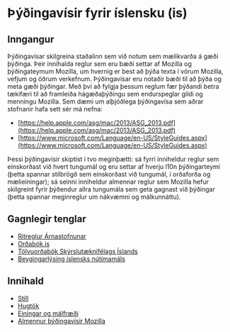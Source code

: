 # Þýðingavísir fyrir íslensku (is)

## Inngangur

Þýðingavísar skilgreina staðalinn sem við notum sem mælikvarða á gæði þýðinga. Þeir innihalda reglur sem eru bæði settar af Mozilla og þýðingateymum Mozilla, um hvernig er best að þýða texta í vörum Mozilla, vefjum og öðrum verkefnum. Þýðingavísar eru notaðir bæði til að þýða og meta gæði þýðingar. Með því að fylgja þessum reglum fær þýðandi betra tækifæri til að framleiða hágæðaþýðingu sem endurspeglar gildi og menningu Mozilla. Sem dæmi um alþjóðlega þýðingavísa sem aðrar stofnanir hafa sett sér má nefna:

* [https://help.apple.com/asg/mac/2013/ASG_2013.pdf](https://help.apple.com/asg/mac/2013/ASG_2013.pdf)
* [https://www.microsoft.com/Language/en-US/StyleGuides.aspx](https://www.microsoft.com/Language/en-US/StyleGuides.aspx)

Þessi þýðingavísir skiptist í tvo meginþætti: sá fyrri inniheldur reglur sem einskorðast við hvert tungumál og eru settar af hverju l10n þýðingarteymi (þetta spannar stílbrögð sem einskorðast við tungumál, í orðaforða og mælieiningar); sá seinni inniheldur almennar reglur sem Mozilla hefur skilgreint fyrir þýðendur allra tungumála sem geta gagnast við þýðingar (þetta spannar meginreglur um nákvæmni og málkunnáttu).

## Gagnlegir tenglar

* [Ritreglur Árnastofnunar](http://www.arnastofnun.is/page/ritreglur)
* [Orðabók.is](http://www.ordabok.is/)
* [Tölvuorðabók Skýrslutæknifélags Íslands](http://tos.sky.is/)
* [Beygingarlýsing íslensks nútímamáls](http://bin.arnastofnun.is/forsida/)

## Innihald

* [Stíll](style.md)
* [Hugtök](term.md)
* [Einingar og málfræði](ug.md)
* [Almennur þýðingavísir Mozilla](general.md)
